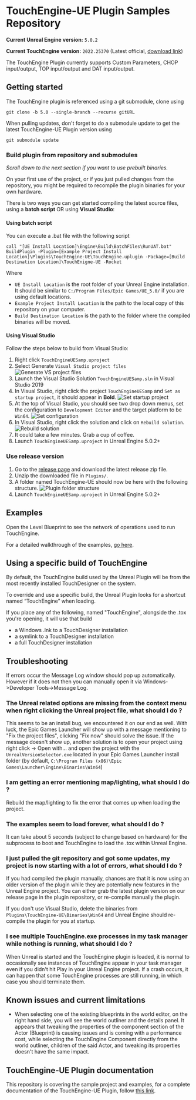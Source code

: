 # TouchEngine-UE Plugin Samples Repository

**Current Unreal Engine version:** `5.0.2`

**Current TouchEngine version:** `2022.25370` (Latest official, [download link](https://derivative.ca/download))

The TouchEngine Plugin currently supports Custom Parameters, CHOP input/output, TOP input/output and DAT input/output.

## Getting started

The TouchEngine plugin is referenced using a git submodule, clone using 

`git clone -b 5.0 --single-branch --recurse gitURL`

When pulling updates, don't forget to do a submodule update to get the latest TouchEngine-UE Plugin version using

`git submodule update`

### Build plugin from repository and submodules

*Scroll down to the next section if you want to use prebuilt binaries.*

On your first use of the project, or if you just pulled changes from the repository, you might be required  to recompile the plugin binaries for your own hardware.

There is two ways you can get started compiling the latest source files, using a **batch script** OR using **Visual Studio**:

#### Using batch script

You can execute a .bat file with the following script
```
call "[UE Install Location]\Engine\Build\BatchFiles\RunUAT.bat" BuildPlugin -Plugin=[Example Project Install Location]\Plugins\TouchEngine-UE\TouchEngine.uplugin -Package=[Build Destination Location]\TouchEnigne-UE -Rocket
```

Where

- `UE Install Location` is the root folder of your Unreal Engine installation. It should be similar to `C:/Program Files/Epic Games/UE_5.0/` if you are using default locations.
- `Example Project Install Location` is the path to the local copy of this repository on your computer.
- `Build Destination Location` is the path to the folder where the compiled binaries will be moved.

#### Using Visual Studio

Follow the steps below to build from Visual Studio:

1. Right click `TouchEngineUESamp.uproject`
2. Select Generate `Visual Studio project files` ![Generate VS project files](ReadmePictures/ueSamples01.png?raw=true "Generate VS project files")
3. Launch the Visual Studio Solution `TouchEngineUESamp.sln` in Visual Studio 2019
4. In Visual Studio, right click the project `TouchEngineUESamp` and `Set as startup project`, it should appear in **Bold**.
![Set startup project](ReadmePictures/ueSamples_startup.png?raw=true "Set startup project")
5. At the top of Visual Studio, you should see two drop down menus, set the configuration to `Development Editor` and the target platform to be `Win64`.
![Set configuration](ReadmePictures/ueSamples_configuration.png?raw=true "Set configuration")
6. In Visual Studio, right click the solution and click on `Rebuild solution`.
![Rebuild solution](ReadmePictures/ueSamples02.png?raw=true "Rebuild solution")
7. It could take a few minutes. Grab a cup of coffee.
8. Launch `TouchEngineUESamp.uproject` in Unreal Engine 5.0.2+

### Use release version

1. Go to the [release page](https://github.com/TouchDesigner/TouchEngine-UE/releases) and download the latest release zip file.
2. Unzip the downloaded file in `Plugins/`.
3. A folder named TouchEngine-UE should now be here with the following structure. ![Plugin folder structure](ReadmePictures/ueSamples03.png?raw=true "Plugin folder structure")
4. Launch `TouchEngineUESamp.uproject` in Unreal Engine 5.0.2+

## Examples

Open the Level Blueprint to see the network of operations used to run TouchEngine.

For a detailed walkthrough of the examples, [go here](Content/README.md).

## Using a specific build of TouchEngine

By default, the TouchEngine build used by the Unreal Plugin will be from the most recently installed TouchDesigner on the system.

To override and use a specific build, the Unreal Plugin looks for a shortcut named “TouchEngine” when loading. 

If you place any of the following, named "TouchEngine", alongside the .tox you're opening, it will use that build

- a Windows .lnk to a TouchDesigner installation
- a symlink to a TouchDesigner installation
- a full TouchDesigner installation

## Troubleshooting

If errors occur the Message Log window should pop up automatically. However if it does not then you can manually open it via Windows->Developer Tools->Message Log.

### The Unreal related options are missing from the context menu when right clicking the Unreal project file, what should I do ?

This seems to be an install bug, we encountered it on our end as well. With luck, the Epic Games Launcher will show up with a message mentioning to "Fix the project files", clicking "Fix now" should solve the issue. If the message doesn't show up, another solution is to open your project using right click -> Open with... and open the project with the `UnrealVersionSelector.exe` located in your Epic Games Launcher install folder (by default, `C:\Program Files (x86)\Epic Games\Launcher\Engine\Binaries\Win64`)

### I am getting an error mentioning map/lighting, what should I do ?

Rebuild the map/lighting to fix the error that comes up when loading the project.

### The examples seem to load forever, what should I do ?

It can take about 5 seconds (subject to change based on hardware) for the subprocess to boot and TouchEngine to load the .tox within Unreal Engine.

### I just pulled the git repository and got some updates, my project is now starting with a lot of errors, what should I do ?

If you had compiled the plugin manually, chances are that it is now using an older version of the plugin while they are potentially new features in the Unreal Engine project. You can either grab the latest plugin version on our release page in the plugin repository, or re-compile manually the plugin.

If you don't use Visual Studio, delete the binaries from `Plugins\TouchEngine-UE\Binaries\Win64` and Unreal Engine should re-compile the plugin for you at startup.

### I see multiple TouchEngine.exe processes in my task manager while nothing is running, what should I do ?

When Unreal is started and the TouchEngine plugin is loaded, it is normal to occasionally see instances of TouchEngine appear in your task manager even if you didn't hit Play in your Unreal Engine project. If a crash occurs, it can happen that some TouchEngine processes are still running, in which case you should terminate them.

## Known issues and current limitations

- When selecting one of the existing blueprints in the world editor, on the right hand side, you will see the world outliner and the details panel. It appears that tweaking the properties of the component section of the Actor (Blueprint) is causing issues and is coming with a performance cost, while selecting the TouchEngine Component directly from the world outliner, children of the said Actor, and tweaking its properties doesn't have the same impact. 

## TouchEngine-UE Plugin documentation

This repository is covering the sample project and examples, for a complete documentation of the TouchEngine-UE Plugin, follow [this link](https://github.com/TouchDesigner/TouchEngine-UE/).
